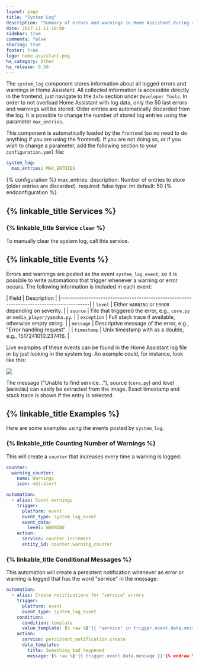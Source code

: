 ```yaml
---
layout: page
title: "System Log"
description: "Summary of errors and warnings in Home Assistant during runtime."
date: 2017-11-11 18:00
sidebar: true
comments: false
sharing: true
footer: true
logo: home-assistant.png
ha_category: Other
ha_release: 0.58
---
```


The `system_log` component stores information about all logged errors and warnings in Home Assistant. All collected information is accessible directly in the frontend, just navigate to the `Info` section under `Developer Tools`. In order to not overload Home Assistant with log data, only the 50 last errors and warnings will be stored. Older entries are automatically discarded from the log. It is possible to change the number of stored log entries using the parameter `max_entries`.

This component is automatically loaded by the `frontend` (so no need to do anything if you are using the frontend). If you are not doing so, or if you wish to change a parameter, add the following section to your `configuration.yaml` file: 

```yaml
system_log:
  max_entries: MAX_ENTRIES
```

{% configuration %}
max_entries:
  description: Number of entries to store (older entries are discarded).
  required: false
  type: int
  default: 50
{% endconfiguration %}

## {% linkable_title Services %}

### {% linkable_title Service `clear` %}

To manually clear the system log, call this service.

## {% linkable_title Events %}

Errors and warnings are posted as the event `system_log_event`, so it is possible to write automations that trigger whenever a warning or error occurs. The following information is included in each event:

| Field       | Description                                                                |
|------------------------------------------------------------------------------------------|
| `level`     | Either `WARNING` or `ERROR` depending on severity.                         |
| `source`    | File that triggered the error, e.g., `core.py` or `media_player/yamaha.py`. |
| `exception` | Full stack trace if available, otherwise empty string.                      |
| `message`   | Descriptive message of the error, e.g., "Error handling request".           |
| `timestamp` | Unix timestamp with as a double, e.g., 1517241010.237416.                   |

Live examples of these events can be found in the Home Assistant log file or by just looking in the system log. An example could, for instance, look like this:

<img src='/images/components/system_log/system_log_entry.png' />

The message ("Unable to find service..."), source (`core.py`) and level (`WARNING`) can easily be extracted from the image. Exact timestamp and stack trace is shown if the entry is selected.

## {% linkable_title Examples  %}

Here are some examples using the events posted by `system_log`.

### {% linkable_title Counting Number of Warnings %}

This will create a `counter` that increases every time a warning is logged:

```yaml
counter:
  warning_counter:
    name: Warnings
    icon: mdi:alert

automation:
  - alias: Count warnings
    trigger:
      platform: event
      event_type: system_log_event
      event_data:
        level: WARNING
    action:
      service: counter.increment
      entity_id: counter.warning_counter
```

### {% linkable_title Conditional Messages %}

This automation will create a persistent notification whenever an error or warning is logged that has the word "service" in the message:

```yaml
automation:
  - alias: Create notifications for "service" errors
    trigger:
      platform: event
      event_type: system_log_event
    condition:
      condition: template
      value_template: {% raw %}'{{ "service" in trigger.event.data.message }}'{% endraw %}
    action:
      service: persistent_notification.create
      data_template:
        title: Something bad happened
        message: {% raw %}'{{ trigger.event.data.message }}'{% endraw %}
```

